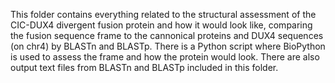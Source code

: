 This folder contains everything related to the structural assessment of the CIC-DUX4 divergent 
fusion protein and how it would look like, comparing the fusion sequence frame to the 
cannonical proteins and DUX4 sequences (on chr4) by BLASTn and BLASTp. There is a Python script
where BioPython is used to assess the frame and how the protein would look. There are also 
output text files from BLASTn and BLASTp included in this folder.
